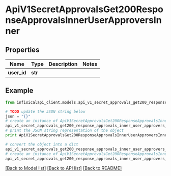 # ApiV1SecretApprovalsGet200ResponseApprovalsInnerUserApproversInner


## Properties
Name | Type | Description | Notes
------------ | ------------- | ------------- | -------------
**user_id** | **str** |  | 

## Example

```python
from infisicalapi_client.models.api_v1_secret_approvals_get200_response_approvals_inner_user_approvers_inner import ApiV1SecretApprovalsGet200ResponseApprovalsInnerUserApproversInner

# TODO update the JSON string below
json = "{}"
# create an instance of ApiV1SecretApprovalsGet200ResponseApprovalsInnerUserApproversInner from a JSON string
api_v1_secret_approvals_get200_response_approvals_inner_user_approvers_inner_instance = ApiV1SecretApprovalsGet200ResponseApprovalsInnerUserApproversInner.from_json(json)
# print the JSON string representation of the object
print ApiV1SecretApprovalsGet200ResponseApprovalsInnerUserApproversInner.to_json()

# convert the object into a dict
api_v1_secret_approvals_get200_response_approvals_inner_user_approvers_inner_dict = api_v1_secret_approvals_get200_response_approvals_inner_user_approvers_inner_instance.to_dict()
# create an instance of ApiV1SecretApprovalsGet200ResponseApprovalsInnerUserApproversInner from a dict
api_v1_secret_approvals_get200_response_approvals_inner_user_approvers_inner_from_dict = ApiV1SecretApprovalsGet200ResponseApprovalsInnerUserApproversInner.from_dict(api_v1_secret_approvals_get200_response_approvals_inner_user_approvers_inner_dict)
```
[[Back to Model list]](../README.md#documentation-for-models) [[Back to API list]](../README.md#documentation-for-api-endpoints) [[Back to README]](../README.md)


